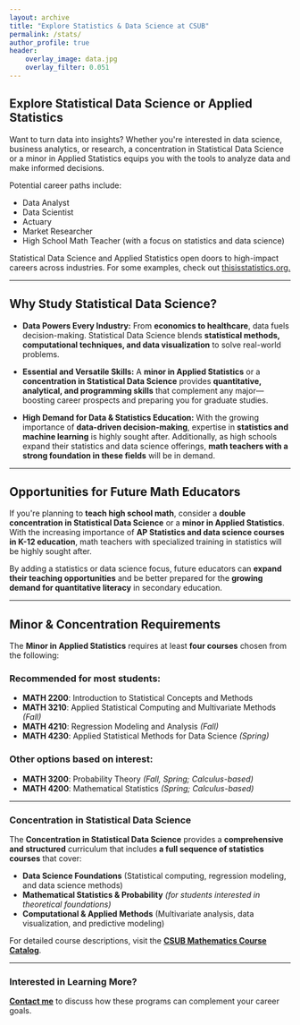 ```yaml
---
layout: archive
title: "Explore Statistics & Data Science at CSUB"
permalink: /stats/
author_profile: true 
header:
    overlay_image: data.jpg 
    overlay_filter: 0.051
---
```


## Explore Statistical Data Science or Applied Statistics

Want to turn data into insights? Whether you're interested in data science, business analytics, or research, a concentration in Statistical Data Science or a minor in Applied Statistics equips you with the tools to analyze data and make informed decisions.   

Potential career paths include:
- Data Analyst
- Data Scientist
- Actuary
- Market Researcher 
- High School Math Teacher (with a focus on statistics and data science)

Statistical Data Science and Applied Statistics open doors to high-impact careers across industries. For some examples, check out  <a href="https://thisisstatistics.org/" target="_blank">thisisstatistics.org.</a>
  
---

## Why Study Statistical Data Science?


- **Data Powers Every Industry:** From **economics to healthcare**, data fuels decision-making. Statistical Data Science blends **statistical methods, computational techniques, and data visualization** to solve real-world problems.  

- **Essential and Versatile Skills:** A **minor in Applied Statistics** or a **concentration in Statistical Data Science** provides **quantitative, analytical, and programming skills** that complement any major—boosting career prospects and preparing you for graduate studies.  

- **High Demand for Data & Statistics Education:** With the growing importance of **data-driven decision-making**, expertise in **statistics and machine learning** is highly sought after. Additionally, as high schools expand their statistics and data science offerings, **math teachers with a strong foundation in these fields** will be in demand.  
 

--- 

## **Opportunities for Future Math Educators**  

If you're planning to **teach high school math**, consider a **double concentration in Statistical Data Science** or a **minor in Applied Statistics**. With the increasing importance of **AP Statistics and data science courses in K-12 education**, math teachers with specialized training in statistics will be highly sought after.  

By adding a statistics or data science focus, future educators can **expand their teaching opportunities** and be better prepared for the **growing demand for quantitative literacy** in secondary education.  

---


## Minor & Concentration Requirements  

The **Minor in Applied Statistics** requires at least **four courses** chosen from the following:

### **Recommended for most students:**

- **MATH 2200**: Introduction to Statistical Concepts and Methods
- **MATH 3210**: Applied Statistical Computing and Multivariate Methods *(Fall)*
- **MATH 4210**: Regression Modeling and Analysis *(Fall)*
- **MATH 4230**: Applied Statistical Methods for Data Science *(Spring)*  

### **Other options based on interest:**  
- **MATH 3200**: Probability Theory *(Fall, Spring; Calculus-based)*  
- **MATH 4200**: Mathematical Statistics *(Spring; Calculus-based)*  
 
---

### **Concentration in Statistical Data Science**

The **Concentration in Statistical Data Science** provides a **comprehensive and structured** curriculum that includes **a full sequence of statistics courses** that cover:  
- **Data Science Foundations** (Statistical computing, regression modeling, and data science methods)  
- **Mathematical Statistics & Probability** *(for students interested in theoretical foundations)*  
- **Computational & Applied Methods** (Multivariate analysis, data visualization, and predictive modeling)  

For detailed course descriptions, visit the **[CSUB Mathematics Course Catalog](https://catalog.csub.edu/course-descriptions/math/)**.  

---

### **Interested in Learning More?**  

**[Contact me](mailto:emontoya2@csub.edu)** to discuss how these programs can complement your career goals.  
 